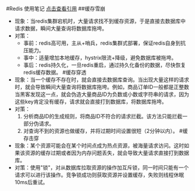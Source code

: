 #Redis 使用笔记
[点击查看引用](https://www.zhihu.com/collection/210994692)
##缓存雪崩
* 现象：当redis集群宕机时，大量请求找不到缓存资源，于是直接去数据库中请求数据，瞬间大量查询将数据库拖垮。
* 对策：
  * 事前：redis高可用，主从+哨兵，redis集群式部署，保证redis自身到抗压能力。
  * 事中：适量增加本地缓存，hystrix限流+降级，避免数据库被拖垮。
  * 事后：redis持久化，一旦redis重启，通过持久化备份的数据，尽快恢复redis缓存数据。
#缓存穿透
* 现象：当一个缓存不存在时，就会直接去数据库查询。当出现大量这样的请求时，就会导致瞬间大量查询将数据库拖垮。例如，商品订单ID一般都是正整数
当黑客发现这一点，就会伪造大量商品ID为负数或小数或字符串的请求，因为这些key肯定没有缓存，请求就会直接打到数据库，将数据库拖垮。
* 对策：
  1. 分析商品ID的生成规则，将商品ID不符合的请求拦截。该方法只能拦截一部分伪请求。
  2. 对查询不到的资源也做缓存，并将过期时间设置很短（2分钟以内）。
#缓存击穿
* 现象：某个资源可能会在某个时间点成为热点资源，被海量请求访问。这时如果该资源的缓存过期或者因为内存问题丢失，就会导致大量请求直接打到数据库。
* 对策：使用"锁"，对从数据库拉取资源的操作加互斥锁，同一时间只能有一个请求可以进行该操作。竞争锁成功则获取资源并设置缓存，失败则线程休眠10ms后重试。
